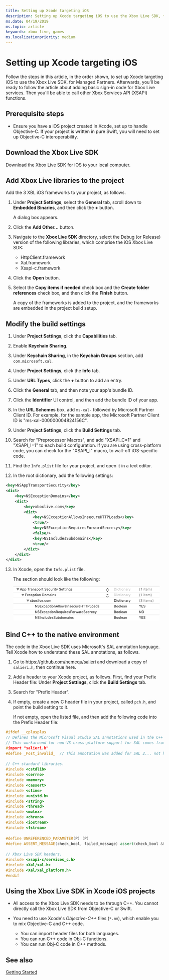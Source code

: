 ```yaml
---
title: Setting up Xcode targeting iOS
description: Setting up Xcode targeting iOS to use the Xbox Live SDK, for Managed Partners.
ms.date: 04/19/2019
ms.topic: article
keywords: xbox live, games
ms.localizationpriority: medium
---
```


# Setting up Xcode targeting iOS

Follow the steps in this article, in the order shown, to set up Xcode targeting iOS to use the Xbox Live SDK, for Managed Partners.
Afterwards, you'll be ready to follow the article about adding basic sign-in code for Xbox Live services.
Then you'll be able to call other Xbox Services API (XSAPI) functions.


## Prerequisite steps

* Ensure you have a iOS project created in Xcode, set up to handle Objective-C.
  If your project is written in pure Swift, you will need to set up Objective-C interoperability.


## Download the Xbox Live SDK

Download the Xbox Live SDK for iOS to your local computer.

<!-- todo: need URL for iOS SDK -->


<!-- ## Add extensions to the project -->


<!-- ## Add dependencies to the project -->


## Add Xbox Live libraries to the project

Add the 3 XBL iOS frameworks to your project, as follows.

1. Under **Project Settings**, select the **General** tab, scroll down to **Embedded Binaries**, and then click the **+** button.

   <!-- The __ dialog box|page|screen|window appears. -->

   A dialog box appears.

2. Click the **Add Other...** button.

   <!-- The __ dialog box|page|screen|window appears. -->

3. Navigate to the **Xbox Live SDK** directory, select the Debug (or Release) version of the following libraries, which comprise the iOS Xbox Live SDK:
    - HttpClient.framework
    - Xal.framework
    - Xsapi-c.framework

4. Click the **Open** button.

   <!-- The __ dialog box|page|screen|window appears. -->

5. Select the **Copy items if needed** check box and the **Create folder references** check box, and then click the **Finish** button.

   A copy of the frameworks is added to the project, and the frameworks are embedded in the project build setup.


## Modify the build settings

1. Under **Project Settings**, <!--where? describe the UI controls more explicitly - where are we: what app? what menu? what pane?--> click the **Capabilities** tab.

   <!-- The __ dialog box|page|screen|window appears. -->

2. Enable **Keychain Sharing**. <!-- Click the **Keychain Sharing** check box so that a checkmark appears.-->

3. Under **Keychain Sharing**, <!--Below the Keychain Sharing checkbox,?  In the Keychain Sharing section,?--> in the **Keychain Groups** section, add `com.microsoft.xal`.

4. Under **Project Settings**, <!--where? describe the UI controls more explicitly - where are we: what app? what menu? what pane?--> click the **Info** tab.

5. Under **URL Types**, <!--Below the URL Types check box,? In the URL Types section,?--> click the **+** button to add an entry.

6. Click the **General** tab, and then note your app's bundle ID.

7. Click the **Identifier** UI control<!--what kind of UI control is that?-->, and then add the bundle ID of your app.

8. In the **URL Schemes** box, add `ms-xal-` followed by Microsoft Partner Client ID.
   For example, for the sample app, <!--which sample app? what's the name or distinguishing description of this app?--> the Microsoft Partner Client ID is "ms-xal-000000004824156C".

9. Under **Project Settings**, <!--where? describe the UI controls more explicitly - where are we: what app? what menu? what pane?--> click the **Build Settings** tab.

10. Search <!--clarify: do what action on which UI controls?--> for "Preprocessor Macros", and add "XSAPI_C=1" and "XSAPI_I=1" to each build configuration.
    If you are using cross-platform code, you can check for the "XSAPI_I" macro, to wall-off iOS-specific code.

11. Find <!--where? in which UI controls?--> the `Info.plist` file for your project, and open it in a text editor. <!--since we specify Xcode in next step, shouldn't we tell them to do this in Xcode's text editor?-->

12. In the root dictionary, add the following settings:

```xml
<key>NSAppTransportSecurity</key>
<dict>
    <key>NSExceptionDomains</key>
    <dict>
        <key>xboxlive.com</key>
        <dict>
            <key>NSExceptionAllowsInsecureHTTPLoads</key>
            <true/>
            <key>NSExceptionRequiresForwardSecrecy</key>
            <false/>
            <key>NSIncludesSubdomains</key>
            <true/>
        </dict>
    </dict>
</dict>
```

13. In Xcode, open the `Info.plist` file. <!--isn't the file already open, in whatever text editor above? If they used Notepad, do we recommend that they specifically use Xcode for this step?-->

    The <!--which?--> section should look like the following:
    
    ![App transport security settings](xblsdk-info-ats.png)
    

<!-- ## Prepare native files to initialize and cleanup Xbox Live -->


## Bind C++ to the native environment

The code in the Xbox Live SDK uses Microsoft's SAL annotation language.
Tell Xcode how to understand these SAL annotations, as follows.

1. Go to <a href="https://github.com/nemequ/salieri" target="_blank">https://github.com/nemequ/salieri</a> and download a copy of `salieri.h`, then continue here.

2. Add a <!--what kind or purpose or name?  pch.h?--> header to your Xcode project, as follows.
   First, find your Prefix Header file: Under **Project Settings**, click the **Build Settings** tab.

   <!-- The __ dialog box|page|screen|window|section|pane appears. -->

3. Search for "Prefix Header". <!--clarify the UI here, and clarify 'search'; eg: Locate the **Prefix Header** setting|row.-->

4. If <!--what?  If the Foo file|row is--> empty, create a new C header file in your project, called `pch.h`, and point the build setting to it.

   If <!--what?  If the Foo file|row is-->  not empty, open the listed file, and then add the following code into the Prefix Header file:

```cpp
#ifdef __cplusplus
// Defines the Microsoft Visual Studio SAL annotations used in the C++ code.
// This workaround for non-VS cross-platform support for SAL comes from: https://github.com/nemequ/salieri
#import "salieri.h"
#define _Post_invalid_  // This annotation was added for SAL 2... not handled by the salieri.h workaround.

// C++ standard libraries.
#include <cstdlib>
#include <cerrno>
#include <memory>
#include <cassert>
#include <ctime>
#include <unistd.h>
#include <string>
#include <thread>
#include <mutex>
#include <chrono>
#include <iostream>
#include <fstream>

#define UNREFERENCED_PARAMETER(P) (P)
#define ASSERT_MESSAGE(check_bool, failed_message) assert(check_bool && failed_message)

// Xbox Live SDK headers.
#include <xsapi-c/services_c.h>
#include <Xal/xal.h>
#include <Xal/xal_platform.h>
#endif
```

## Using the Xbox Live SDK in Xcode iOS projects

* All access to the Xbox Live SDK needs to be through C++.
  You cannot directly call the Xbox Live SDK from Objective-C or Swift.

* You need to use Xcode's _Objective-C++_ files (`*.mm`), which enable you to mix Objective-C and C++ code.
    - You can import header files for both languages.
    - You can run C++ code in Obj-C functions.
    - You can run Obj-C code in C++ methods.
    

## See also

[Getting Started](../../../index.md)
